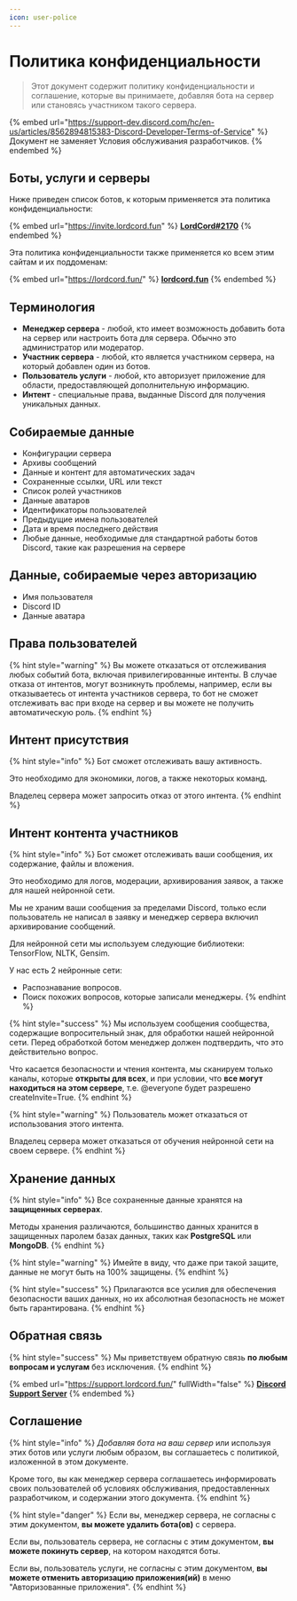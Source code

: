 ```yaml
---
icon: user-police
---
```


# Политика конфиденциальности

> Этот документ содержит политику конфиденциальности и соглашение, которые вы принимаете, добавляя бота на сервер или становясь участником такого сервера.&#x20;

{% embed url="https://support-dev.discord.com/hc/en-us/articles/8562894815383-Discord-Developer-Terms-of-Service" %}
Документ не заменяет Условия обслуживания разработчиков.
{% endembed %}

## Боты, услуги и серверы

Ниже приведен список ботов, к которым применяется эта политика конфиденциальности:

{% embed url="https://invite.lordcord.fun" %}
[**LordCord#2170**](https://invite.lordcord.fun/)
{% endembed %}

Эта политика конфиденциальности также применяется ко всем этим сайтам и их поддоменам:

{% embed url="https://lordcord.fun/" %}
[**lordcord.fun**](https://lordcord.fun)
{% endembed %}

## Терминология

* **Менеджер сервера** - любой, кто имеет возможность добавить бота на сервер или настроить бота для сервера. Обычно это администратор или модератор.
* **Участник сервера** - любой, кто является участником сервера, на который добавлен один из ботов.
* **Пользователь услуги** - любой, кто авторизует приложение для области, предоставляющей дополнительную информацию.
* **Интент** - специальные права, выданные Discord для получения уникальных данных.

## Собираемые данные

* Конфигурации сервера
* Архивы сообщений
* Данные и контент для автоматических задач
* Сохраненные ссылки, URL или текст
* Список ролей участников
* Данные аватаров
* Идентификаторы пользователей
* Предыдущие имена пользователей
* Дата и время последнего действия
* Любые данные, необходимые для стандартной работы ботов Discord, такие как разрешения на сервере

## Данные, собираемые через авторизацию

* Имя пользователя
* Discord ID
* Данные аватара

## Права пользователей

{% hint style="warning" %}
Вы можете отказаться от отслеживания любых событий бота, включая привилегированные интенты. В случае отказа от интентов, могут возникнуть проблемы, например, если вы отказываетесь от интента участников сервера, то бот не сможет отслеживать вас при входе на сервер и вы можете не получить автоматическую роль.
{% endhint %}

## Интент присутствия

{% hint style="info" %}
Бот сможет отслеживать вашу активность.

Это необходимо для экономики, логов, а также некоторых команд.

Владелец сервера может запросить отказ от этого интента.
{% endhint %}

## Интент контента участников

{% hint style="info" %}
Бот сможет отслеживать ваши сообщения, их содержание, файлы и вложения.

Это необходимо для логов, модерации, архивирования заявок, а также для нашей нейронной сети.

Мы не храним ваши сообщения за пределами Discord, только если пользователь не написал в заявку и менеджер сервера включил архивирование сообщений.

Для нейронной сети мы используем следующие библиотеки: TensorFlow, NLTK, Gensim.

У нас есть 2 нейронные сети:

* Распознавание вопросов.
* Поиск похожих вопросов, которые записали менеджеры.
{% endhint %}

{% hint style="success" %}
Мы используем сообщения сообщества, содержащие вопросительный знак, для обработки нашей нейронной сети. Перед обработкой ботом менеджер должен подтвердить, что это действительно вопрос.

Что касается безопасности и чтения контента, мы сканируем только каналы, которые **открыты для всех**, и при условии, что **все могут находиться на этом сервере**, т.е. @everyone будет разрешено createInvite=True.
{% endhint %}

{% hint style="warning" %}
Пользователь может отказаться от использования этого интента.

Владелец сервера может отказаться от обучения нейронной сети на своем сервере.
{% endhint %}

## Хранение данных

{% hint style="info" %}
Все сохраненные данные хранятся на **защищенных серверах**.

Методы хранения различаются, большинство данных хранится в защищенных паролем базах данных, таких как **PostgreSQL** или **MongoDB**.
{% endhint %}

{% hint style="warning" %}
Имейте в виду, что даже при такой защите, данные не могут быть на 100% защищены.
{% endhint %}

{% hint style="success" %}
Прилагаются все усилия для обеспечения безопасности ваших данных, но их абсолютная безопасность не может быть гарантирована.
{% endhint %}

## Обратная связь

{% hint style="success" %}
Мы приветствуем обратную связь **по любым вопросам и услугам** без исключения.
{% endhint %}

{% embed url="https://support.lordcord.fun/" fullWidth="false" %}
[**Discord Support Server**](https://discord.gg/48JCcbAAnV)
{% endembed %}

## Соглашение

{% hint style="info" %}
_Добавляя бота на ваш сервер_ или используя этих ботов или услуги любым образом, вы соглашаетесь с политикой, изложенной в этом документе.

Кроме того, вы как менеджер сервера соглашаетесь информировать своих пользователей об условиях обслуживания, предоставленных разработчиком, и содержании этого документа.
{% endhint %}

{% hint style="danger" %}
Если вы, менеджер сервера, не согласны с этим документом, **вы можете удалить бота(ов)** с сервера.

Если вы, пользователь сервера, не согласны с этим документом, **вы можете покинуть сервер**, на котором находятся боты.

Если вы, пользователь услуги, не согласны с этим документом, **вы можете отменить авторизацию приложения(ий)** в меню "Авторизованные приложения".
{% endhint %}

